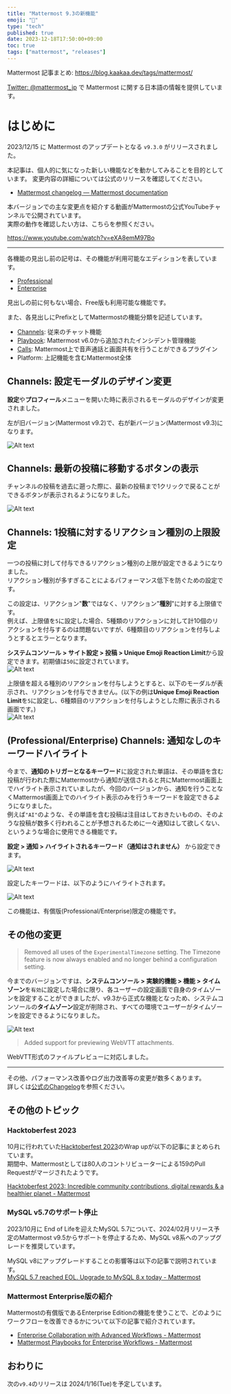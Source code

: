 ```yaml
---
title: "Mattermost 9.3の新機能"
emoji: "🎉"
type: "tech"
published: true
date: 2023-12-18T17:50:00+09:00
toc: true
tags: ["mattermost", "releases"]
---
```


Mattermost 記事まとめ: https://blog.kaakaa.dev/tags/mattermost/

[Twitter: @mattermost_jp](https://twitter.com/mattermost_jp) で Mattermost に関する日本語の情報を提供しています。

# はじめに

2023/12/15 に Mattermost のアップデートとなる `v9.3.0` がリリースされました。  

本記事は、個人的に気になった新しい機能などを動かしてみることを目的としています。
変更内容の詳細については公式のリリースを確認してください。

- [Mattermost changelog — Mattermost documentation](https://docs.mattermost.com/deploy/mattermost-changelog.html#release-v9-3-feature-release)

本バージョンでの主な変更点を紹介する動画がMattermostの公式YouTubeチャンネルで公開されています。  
実際の動作を確認したい方は、こちらを参照ください。

https://www.youtube.com/watch?v=eXA8emM97Bo

---

各機能の見出し前の記号は、その機能が利用可能なエディションを表しています。

- [Professional](https://mattermost.com/pricing/)
- [Enterprise](https://mattermost.com/pricing/)

見出しの前に何もない場合、Free版も利用可能な機能です。

また、各見出しにPrefixとしてMattermostの機能分類を記述しています。

- [Channels](https://docs.mattermost.com/guides/channels.html): 従来のチャット機能
- [Playbook](https://docs.mattermost.com/guides/playbooks.html): Mattermost v6.0から追加されたインシデント管理機能
- [Calls](https://docs.mattermost.com/channels/make-calls.html): Mattermost上で音声通話と画面共有を行うことができるプラグイン
- Platform: 上記機能を含むMattermost全体


## Channels: 設定モーダルのデザイン変更

**設定**や**プロフィール**メニューを開いた時に表示されるモーダルのデザインが変更されました。

左が旧バージョン(Mattermost v9.2)で、右が新バージョン(Mattermost v9.3)になります。  

![Alt text](https://blog.kaakaa.dev/images/posts/mattermost/releases-9.3/channels-modal-design.png)

## Channels: 最新の投稿に移動するボタンの表示

チャンネルの投稿を過去に遡った際に、最新の投稿まで1クリックで戻ることができるボタンが表示されるようになりました。  

![Alt text](https://blog.kaakaa.dev/images/posts/mattermost/releases-9.3/channels-jump-to-recent.png)

## Channels: 1投稿に対するリアクション種別の上限設定

一つの投稿に対して付与できるリアクション種別の上限が設定できるようになりました。  
リアクション種別が多すぎることによるパフォーマンス低下を防ぐための設定です。

この設定は、リアクション"**数**"ではなく、リアクション"**種別**"に対する上限値です。  
例えば、上限値を`5`に設定した場合、5種類のリアクションに対して計10個のリアクションを付与するのは問題ないですが、6種類目のリアクションを付与しようとするとエラーとなります。

**システムコンソール > サイト設定 > 投稿 > Unique Emoji Reaction Limit**から設定できます。初期値は`50`に設定されています。  
![Alt text](https://blog.kaakaa.dev/images/posts/mattermost/releases-9.3/channels-unique-emoji-settings.png)

上限値を超える種別のリアクションを付与しようとすると、以下のモーダルが表示され、リアクションを付与できません。(以下の例は**Unique Emoji Reaction Limit**を`5`に設定し、6種類目のリアクションを付与しようとした際に表示される画面です。)  
![Alt text](https://blog.kaakaa.dev/images/posts/mattermost/releases-9.3/channels-unique-emoji-error.png)

## (Professional/Enterprise) Channels: 通知なしのキーワードハイライト

今まで、**通知のトリガーとなるキーワード**に設定された単語は、その単語を含む投稿が行われた際にMattermostから通知が送信されると共にMattermost画面上でハイライト表示されていましたが、今回のバージョンから、通知を行うことなくMattermost画面上でのハイライト表示のみを行うキーワードを設定できるようになりました。  
例えば`"AI"`のような、その単語を含む投稿は注目はしておきたいものの、そのような投稿が数多く行われることが予想されるために一々通知はして欲しくない、というような場合に使用できる機能です。

**設定 > 通知 > ハイライトされるキーワード（通知はされません）** から設定できます。  

![Alt text](https://blog.kaakaa.dev/images/posts/mattermost/releases-9.3/channels-keyword-highlight-settings.png)

設定したキーワードは、以下のようにハイライトされます。  

![Alt text](https://blog.kaakaa.dev/images/posts/mattermost/releases-9.3/channels-keyword-highlight.png)

この機能は、有償版(Professional/Enterprise)限定の機能です。


## その他の変更

> Removed all uses of the `ExperimentalTimezone` setting. The Timezone feature is now always enabled and no longer behind a configuration setting.

今までのバージョンですは、**システムコンソール > 実験的機能 > 機能 > タイムゾーン**を`有効`に設定した場合に限り、各ユーザーの設定画面で自身のタイムゾーンを設定することができましたが、v9.3から正式な機能となっため、システムコンソールの**タイムゾーン**設定が削除され、すべての環境でユーザーがタイムゾーンを設定できるようになりました。

![Alt text](https://blog.kaakaa.dev/images/posts/mattermost/releases-9.3/channels-timezone.png)

> Added support for previewing WebVTT attachments.

WebVTT形式のファイルプレビューに対応しました。

---

その他、パフォーマンス改善やログ出力改善等の変更が数多くあります。  
詳しくは[公式のChangelog](https://docs.mattermost.com/deploy/mattermost-changelog.html#release-v9-3-feature-release)を参照ください。

## その他のトピック

### Hacktoberfest 2023 

10月に行われていた[Hacktoberfest 2023](https://hacktoberfest.com/)のWrap upが以下の記事にまとめられています。  
期間中、Mattermostとしては80人のコントリビューターによる159のPull Requestがマージされたようです。

[Hacktoberfest 2023: Incredible community contributions, digital rewards & a healthier planet \- Mattermost](https://mattermost.com/blog/hacktoberfest-2023-incredible-community-contributions-digital-rewards-a-healthier-planet/)

### MySQL v5.7のサポート停止

2023/10月に End of Lifeを迎えたMySQL 5.7について、2024/02月リリース予定のMattermost v9.5からサポートを停止するため、MySQL v8系へのアップグレードを推奨しています。

MySQL v8にアップグレードすることの影響等は以下の記事で説明されています。  
[MySQL 5\.7 reached EOL\. Upgrade to MySQL 8\.x today \- Mattermost](https://mattermost.com/blog/mysql-5-7-reached-eol-upgrade-to-mysql-8-x-today/)

### Mattermost Enterprise版の紹介

Mattermostの有償版であるEnterprise Editionの機能を使うことで、どのようにワークフローを改善できるかについて以下の記事で紹介されています。  

* [Enterprise Collaboration with Advanced Workflows \- Mattermost](https://mattermost.com/blog/enterprise-collaboration-with-advanced-workflows/)
* [Mattermost Playbooks for Enterprise Workflows \- Mattermost](https://mattermost.com/blog/mattermost-playbooks-for-enterprise-workflows/)



## おわりに
次の`v9.4`のリリースは 2024/1/16(Tue)を予定しています。  
